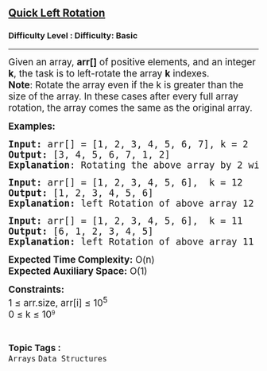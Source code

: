 <h2><a href="https://www.geeksforgeeks.org/problems/quick-left-rotation3806/1?page=1&category=Arrays,Strings,Linked%20List,Stack,Queue&difficulty=Basic&status=unsolved&sortBy=submissions">Quick Left Rotation</a></h2><h3>Difficulty Level : Difficulty: Basic</h3><hr><div class="problems_problem_content__Xm_eO"><p><span style="font-size: 14pt;">Given an array, <strong>arr[]</strong> of positive elements, and an integer <strong>k</strong>, the task is to left-rotate the array <strong>k</strong>&nbsp;indexes.<br><strong>Note</strong>: R<span style="font-family: -apple-system, BlinkMacSystemFont, 'Segoe UI', Roboto, Oxygen, Ubuntu, Cantarell, 'Open Sans', 'Helvetica Neue', sans-serif;">otate the array even if the k is greater than the size of the array. In these cases after every full array rotation, the array comes the same as the original array.</span></span></p>
<p><span style="font-size: 14pt;"><strong>Examples:</strong></span></p>
<pre><span style="font-size: 14pt;"><strong>Input: </strong>arr[] = [1, 2, 3, 4, 5, 6, 7], k = 2 
<strong>Output:</strong> [3, 4, 5, 6, 7, 1, 2]
<strong>Explanation</strong>: Rotating the above array by 2 will make the output array.</span></pre>
<pre><span style="font-size: 14pt;"><strong>Input: </strong>arr[] = [1, 2, 3, 4, 5, 6],  k = 12
<strong>Output:</strong> [1, 2, 3, 4, 5, 6]<br><strong>Explanation:</strong> left Rotation of above array 12 times gives same array as output. <br></span></pre>
<pre><span style="font-size: 14pt;"><strong>Input: </strong>arr[] = [1, 2, 3, 4, 5, 6],  k = 11
<strong>Output:</strong> [6, 1, 2, 3, 4, 5]<br><strong>Explanation:</strong> left Rotation of above array 11 times &amp; in resultant output 6 comes to the statring position.</span></pre>
<p><span style="font-size: 14pt;"><strong>Expected Time Complexity:</strong> O(n)<br><strong>Expected Auxiliary Space:</strong> O(1)</span></p>
<p><span style="font-size: 14pt;"><strong>Constraints:<br></strong>1 ≤ arr.size,&nbsp;</span><span style="font-size: 18.6667px; font-family: -apple-system, BlinkMacSystemFont, 'Segoe UI', Roboto, Oxygen, Ubuntu, Cantarell, 'Open Sans', 'Helvetica Neue', sans-serif;">arr[i]</span><span style="font-size: 14pt; font-family: -apple-system, BlinkMacSystemFont, 'Segoe UI', Roboto, Oxygen, Ubuntu, Cantarell, 'Open Sans', 'Helvetica Neue', sans-serif;"> ≤ 10<sup>5</sup><br></span><span style="font-size: 14pt; font-family: -apple-system, BlinkMacSystemFont, 'Segoe UI', Roboto, Oxygen, Ubuntu, Cantarell, 'Open Sans', 'Helvetica Neue', sans-serif;">0 ≤ k ≤ 10</span><sup style="font-family: -apple-system, BlinkMacSystemFont, 'Segoe UI', Roboto, Oxygen, Ubuntu, Cantarell, 'Open Sans', 'Helvetica Neue', sans-serif;">9</sup></p></div><br><p><span style=font-size:18px><strong>Topic Tags : </strong><br><code>Arrays</code>&nbsp;<code>Data Structures</code>&nbsp;
